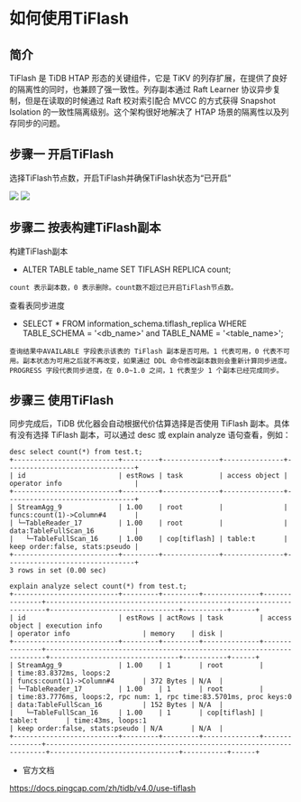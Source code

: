 # 如何使用TiFlash

## 简介
TiFlash 是 TiDB HTAP 形态的关键组件，它是 TiKV 的列存扩展，在提供了良好的隔离性的同时，也兼顾了强一致性。列存副本通过 Raft Learner 协议异步复制，但是在读取的时候通过 Raft 校对索引配合 MVCC 的方式获得 Snapshot Isolation 的一致性隔离级别。这个架构很好地解决了 HTAP 场景的隔离性以及列存同步的问题。

## 步骤一 开启TiFlash

选择TiFlash节点数，开启TiFlash并确保TiFlash状态为“已开启”

![](http://tidb-doc.cn-bj.ufileos.com/tiflash/tiflashopen002.png)
![](http://tidb-doc.cn-bj.ufileos.com/tiflash/tiflashopen001.png)

## 步骤二 按表构建TiFlash副本

构建TiFlash副本
- ALTER TABLE table_name SET TIFLASH REPLICA count;

```
count 表示副本数，0 表示删除。count数不超过已开启TiFlash节点数。
```

查看表同步进度
- SELECT * FROM information_schema.tiflash_replica WHERE TABLE_SCHEMA = '<db_name>' and TABLE_NAME = '<table_name>';

```
查询结果中AVAILABLE 字段表示该表的 TiFlash 副本是否可用。1 代表可用，0 代表不可用。副本状态为可用之后就不再改变，如果通过 DDL 命令修改副本数则会重新计算同步进度。
PROGRESS 字段代表同步进度，在 0.0~1.0 之间，1 代表至少 1 个副本已经完成同步。
```
## 步骤三 使用TiFlash

同步完成后，TiDB 优化器会自动根据代价估算选择是否使用 TiFlash 副本。具体有没有选择 TiFlash 副本，可以通过 desc 或 explain analyze 语句查看，例如：

```
desc select count(*) from test.t;
+--------------------------+---------+--------------+---------------+--------------------------------+
| id                       | estRows | task         | access object | operator info                  |
+--------------------------+---------+--------------+---------------+--------------------------------+
| StreamAgg_9              | 1.00    | root         |               | funcs:count(1)->Column#4       |
| └─TableReader_17         | 1.00    | root         |               | data:TableFullScan_16          |
|   └─TableFullScan_16     | 1.00    | cop[tiflash] | table:t       | keep order:false, stats:pseudo |
+--------------------------+---------+--------------+---------------+--------------------------------+
3 rows in set (0.00 sec)
```

```
explain analyze select count(*) from test.t;
+--------------------------+---------+---------+--------------+---------------+----------------------------------------------------------------------+--------------------------------+-----------+------+
| id                       | estRows | actRows | task         | access object | execution info                                                       | operator info                  | memory    | disk |
+--------------------------+---------+---------+--------------+---------------+----------------------------------------------------------------------+--------------------------------+-----------+------+
| StreamAgg_9              | 1.00    | 1       | root         |               | time:83.8372ms, loops:2                                              | funcs:count(1)->Column#4       | 372 Bytes | N/A  |
| └─TableReader_17         | 1.00    | 1       | root         |               | time:83.7776ms, loops:2, rpc num: 1, rpc time:83.5701ms, proc keys:0 | data:TableFullScan_16          | 152 Bytes | N/A  |
|   └─TableFullScan_16     | 1.00    | 1       | cop[tiflash] | table:t       | time:43ms, loops:1                                                   | keep order:false, stats:pseudo | N/A       | N/A  |
+--------------------------+---------+---------+--------------+---------------+----------------------------------------------------------------------+--------------------------------+-----------+------+
```

- 官方文档

https://docs.pingcap.com/zh/tidb/v4.0/use-tiflash
